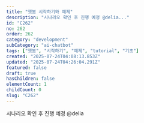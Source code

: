 ```yaml
---
title: "챗봇 시작하기와 예제"
description: "시나리오 확인 후 진행 예정 @delia..."
id: "C262"
no: 262
order: 262
category: "development"
subCategory: "ai-chatbot"
tags: ["챗봇", "시작하기", "예제", "tutorial", "기초"]
created: "2025-07-24T04:08:13.853Z"
updated: "2025-07-24T04:26:04.291Z"
featured: false
draft: true
hasChildren: false
elementCount: 1
childCount: 0
slug: "C262"
---
```


시나리오 확인 후 진행 예정 @delia
